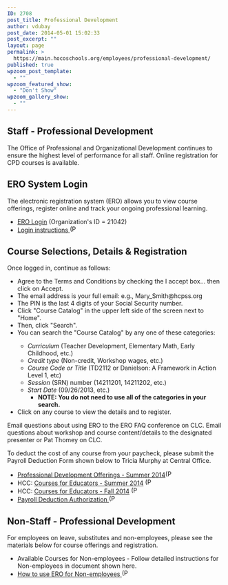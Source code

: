 ```yaml
---
ID: 2708
post_title: Professional Development
author: vdubay
post_date: 2014-05-01 15:02:33
post_excerpt: ""
layout: page
permalink: >
  https://main.hocoschools.org/employees/professional-development/
published: true
wpzoom_post_template:
  - ""
wpzoom_featured_show:
  - "Don't Show"
wpzoom_gallery_show:
  - ""
---
```

<h2>Staff - Professional Development</h2>

<p>The Office of Professional and Organizational Development continues to ensure the highest level of performance for all staff. Online registration for CPD courses is available. </p>

<h2>ERO System Login</h2>

<p>The electronic registration system (ERO) allows you to view course offerings, register online and track your ongoing professional learning. </p>

<ul>
  <li><a href="http://ero.eschoolsolutions.com/user/Login.taf" target="_blank">ERO Login</a> (Organization's ID = 21042)</li>
  <li><a href="/f/employees/pdcatalog/ero_login_instructions.pdf">Login instructions <img src="/f/images/bullet-pdf.gif" border="0" align="bottom" width="16" height="16" alt="(PDF)"></a></li>
</ul>

<h2>Course Selections, Details &amp; Registration</h2>

<p>Once logged in, continue as follows:</p>

<ul>
  <li>Agree to the Terms and Conditions by checking the I accept box... then click on Accept.</li>
  <li>The email address is your full email: e.g., Mary_Smith@hcpss.org</li>
  <li>The PIN is the last 4 digits of your Social Security number.</li>
  <li>Click   &quot;Course Catalog&quot; in the upper left side of the screen next to &quot;Home&quot;.</li>
  <li>Then, click  &quot;Search&quot;. </li>
  <li>You can search the &quot;Course Catalog&quot; by any one of these categories:</li>
   <ul>
    <li><em>Curriculum </em>(Teacher Development, Elementary Math, Early Childhood, etc.)</li>
    <li><em>Credit type </em>(Non-credit, Workshop wages, etc.)</li>
    <li><em>Course Code or Title </em>(TD2112 or Danielson: A Framework in Action Level 1, etc)</li>
    <li><em>Session </em>(SRN) number (14211201, 14211202, etc.)</li>
    <li><em>Start Date</em> (09/26/2013, etc.)
     <ul>
      <li><strong>NOTE: You do not need to use all of the categories in your search.</strong></li>
     </ul>
    </li>
   </ul>
  <li>Click on any course to view the details and to register. </li>
</ul>

<p>Email questions about using ERO to the ERO FAQ conference on CLC. Email questions about workshop and course content/details to the designated presenter or Pat Thomey on CLC. </p>

<p>To deduct the cost of any course from your paycheck, please submit the Payroll Deduction Form shown below to Tricia Murphy at Central Office.</p>

<ul>
  <li><a href="/f/employees/pdcatalog/CPD_offer_Summ2014.pdf">Professional Development Offerings - Summer 2014<img src="/f/images/bullet-pdf.gif" border="0" align="bottom" width="16" height="16" alt="(PDF)"></a></li>
  <li>HCC: <a href="/f/employees/pdcatalog/HCCsummer-ed-courses.pdf">Courses for Educators - Summer 2014</a> <img src="/f/images/bullet-pdf.gif" border="0" align="bottom" width="16" height="16" alt="(PDF)"></li>
  <li>HCC: <a href="/f/employees/pdcatalog/HCCfall-ed-courses.pdf">Courses for Educators - Fall 2014</a> <img src="/f/images/bullet-pdf.gif" border="0" align="bottom" width="16" height="16" alt="(PDF)"></li>
  <li><a href="/f/employees/pdcatalog/payrolldeduct.pdf" target="_blank">Payroll Deduction Authorization <img src="/f/images/bullet-pdf.gif" border="0" align="bottom" width="16" height="16" alt="(PDF)"></a></li>
</ul>

<h2><a name="non"></a>Non-Staff - Professional Development</h2>

<p>For employees on leave, substitutes and non-employees, please see the materials below for course offerings and registration.</p>

<ul>
  <li>Available Courses for Non-employees - Follow detailed instructions for Non-employees in document shown here.</li>
  <li><a href="/f/employees/pdcatalog/non-employee.pdf" target="_blank">How to use ERO for Non-employees <img src="/f/images/bullet-pdf.gif" border="0" align="bottom" width="16" height="16" alt="(PDF)"></a></li>
</ul>
